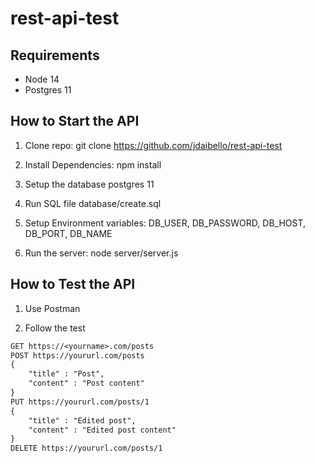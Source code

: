 # rest-api-test

## Requirements

- Node 14
- Postgres 11

## How to Start the API

1. Clone repo: git clone <https://github.com/jdaibello/rest-api-test>

2. Install Dependencies: npm install

3. Setup the database postgres 11

4. Run SQL file database/create.sql

5. Setup Environment variables: DB_USER, DB_PASSWORD, DB_HOST, DB_PORT, DB_NAME

6. Run the server: node server/server.js

## How to Test the API

1. Use Postman

2. Follow the test

```txt
GET https://<yourname>.com/posts
POST https://yoururl.com/posts
{
    "title" : "Post",
    "content" : "Post content"
}
PUT https://yoururl.com/posts/1
{
    "title" : "Edited post",
    "content" : "Edited post content"
}
DELETE https://yoururl.com/posts/1
```

